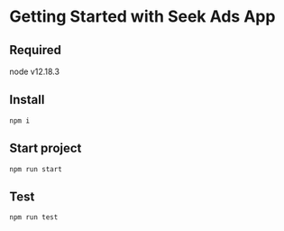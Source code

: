 # Getting Started with Seek Ads App

## Required
node v12.18.3

## Install
```
npm i
```

## Start project
```
npm run start
```

## Test
```
npm run test
```